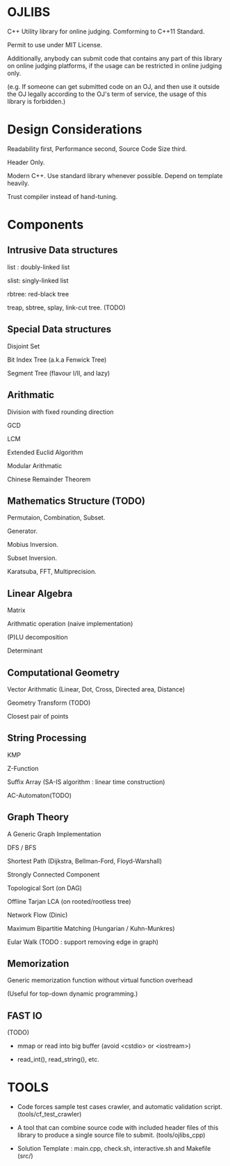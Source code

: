 # OJLIBS
C++ Utility library for online judging. Comforming to C++11 Standard.

Permit to use under MIT License.

Additionally, anybody can submit code that contains any part of this library on online judging platforms, if the usage can be restricted in online judging only.

(e.g. If someone can get submitted code on an OJ, and then use it outside the OJ legally according to the OJ's term of service, the usage of this library is forbidden.)

# Design Considerations

Readability first, Performance second, Source Code Size third.

Header Only.

Modern C++. Use standard library whenever possible. Depend on template heavily.

Trust compiler instead of hand-tuning.

# Components

## Intrusive Data structures
list : doubly-linked list

slist: singly-linked list

rbtree: red-black tree

treap, sbtree, splay, link-cut tree. (TODO)

## Special Data structures
Disjoint Set

Bit Index Tree (a.k.a Fenwick Tree)

Segment Tree (flavour I/II, and lazy)

## Arithmatic
Division with fixed rounding direction

GCD

LCM

Extended Euclid Algorithm

Modular Arithmatic

Chinese Remainder Theorem

## Mathematics Structure (TODO)
Permutaion, Combination, Subset.

Generator.

Mobius Inversion.

Subset Inversion.

Karatsuba, FFT, Multiprecision.

## Linear Algebra
Matrix

Arithmatic operation (naive implementation)

(P)LU decomposition

Determinant

## Computational Geometry
Vector Arithmatic (Linear, Dot, Cross, Directed area, Distance)

Geometry Transform (TODO)

Closest pair of points

## String Processing

KMP

Z-Function

Suffix Array (SA-IS algorithm : linear time construction)

AC-Automaton(TODO)

## Graph Theory
A Generic Graph Implementation

DFS / BFS

Shortest Path (Dijkstra, Bellman-Ford, Floyd-Warshall)

Strongly Connected Component

Topological Sort (on DAG)

Offline Tarjan LCA (on rooted/rootless tree)

Network Flow (Dinic)

Maximum Bipartitie Matching (Hungarian / Kuhn-Munkres)

Eular Walk (TODO : support removing edge in graph)

## Memorization
Generic memorization function without virtual function overhead

(Useful for top-down dynamic programming.)

## FAST IO
(TODO)

- mmap or read into big buffer (avoid \<cstdio\> or \<iostream\>)

- read\_int(), read\_string(), etc.

# TOOLS
- Code forces sample test cases crawler, and automatic validation script. (tools/cf\_test\_crawler)

- A tool that can combine source code with included header files of this library to produce a single source file to submit. (tools/ojlibs\_cpp)

- Solution Template : main.cpp, check.sh, interactive.sh and Makefile (src/)
